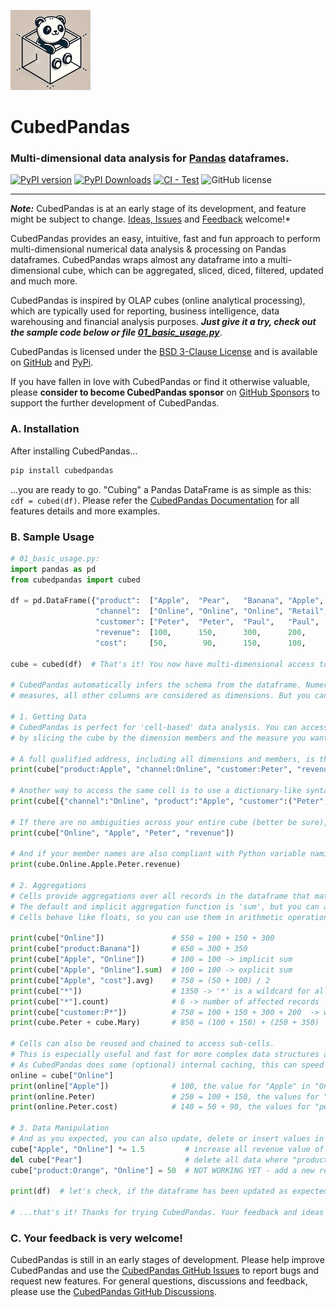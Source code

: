 <picture align="center"><img alt="Pandas Logo" src="https://github.com/Zeutschler/cubedpandas/blob/master/logo.jpg?raw=true"></picture>

# CubedPandas 

### Multi-dimensional data analysis for [Pandas](https://github.com/pandas-dev/pandas) dataframes.

[![PyPI version](https://badge.fury.io/py/cubedpandas.svg)](https://badge.fury.io/py/cubedpandas)
[![PyPI Downloads](https://img.shields.io/pypi/dm/cubedpandas.svg?label=PyPI%20downloads)](https://pypi.org/project/cubedpandas)
[![CI - Test](https://github.com/pandas-dev/pandas/actions/workflows/unit-tests.yml/badge.svg)](https://github.com/Zeutschler/cubedpandas/actions/workflows/unit-tests.yml)
![GitHub license](https://img.shields.io/github/license/Zeutschler/cubedpandas)   

-----------------

***Note:*** CubedPandas is at an early stage of its development, and feature might be subject to change. 
[Ideas, Issues](https://github.com/Zeutschler/cubedpandas/issues) and 
[Feedback](https://github.com/Zeutschler/cubedpandas/discussions) welcome!*

CubedPandas provides an easy, intuitive, fast and fun approach to perform multi-dimensional 
numerical data analysis & processing on Pandas dataframes. CubedPandas wraps almost any
dataframe into a multi-dimensional cube, which can be aggregated, sliced, diced, filtered, 
updated and much more. 

CubedPandas is inspired by OLAP cubes (online analytical processing), which are typically used
for reporting, business intelligence, data warehousing and financial analysis purposes. 
***Just give it a try, check out the sample code below or file [01_basic_usage.py](https://github.com/Zeutschler/cubedpandas/blob/master/samples/01_basic_usage.py)***. 
   

CubedPandas is licensed under the [BSD 3-Clause License](LICENSE) and is available on 
[GitHub](https://github.com/Zeutschler/cubedpandas) and [PyPi](https://pypi.org/project/cubedpandas/).

If you have fallen in love with CubedPandas or find it otherwise valuable, please **consider to become 
CubedPandas sponsor** on [GitHub Sponsors](https://github.com/sponsors/Zeutschler) to support the further 
development of CubedPandas. 


### A. Installation

After installing CubedPandas...

```bash
pip install cubedpandas
```

...you are ready to go. "Cubing" a Pandas DataFrame is as simple as this: `cdf = cubed(df)`.
Please refer the [CubedPandas Documentation](documentation.md) for all features details and more examples.

### B. Sample Usage

```python
# 01_basic_usage.py:
import pandas as pd
from cubedpandas import cubed

df = pd.DataFrame({"product":  ["Apple",  "Pear",   "Banana", "Apple",  "Pear",   "Banana"],
                   "channel":  ["Online", "Online", "Online", "Retail", "Retail", "Retail"],
                   "customer": ["Peter",  "Peter",  "Paul",   "Paul",   "Mary",   "Mary"  ],
                   "revenue":  [100,      150,      300,      200,      250,      350     ],
                   "cost":     [50,        90,      150,      100,      150,      175     ]})

cube = cubed(df)  # That's it! You now have multi-dimensional access to your dataframe. Let's see...

# CubedPandas automatically infers the schema from the dataframe. Numeric columns are considered as
# measures, all other columns are considered as dimensions. But you can also provide your own schema.

# 1. Getting Data
# CubedPandas is perfect for 'cell-based' data analysis. You can access individual cells of the cube
# by slicing the cube by the dimension members and the measure you want to access. The syntax is as follows:

# A full qualified address, including all dimensions and members, is the most explicit way to access a cell:
print(cube["product:Apple", "channel:Online", "customer:Peter", "revenue"])

# Another way to access the same cell is to use a dictionary-like syntax, very powerful & fast!
print(cube[{"channel":"Online", "product":"Apple", "customer":("Peter", "Paul")}, "revenue"])

# If there are no ambiguities across your entire cube (better be sure), you can also use this short form:
print(cube["Online", "Apple", "Peter", "revenue"])

# And if your member names are also compliant with Python variable naming, you can even use this form:
print(cube.Online.Apple.Peter.revenue)

# 2. Aggregations
# Cells provide aggregations over all records in the dataframe that match the given dimensions and members.
# The default and implicit aggregation function is 'sum', but you can also use 'min', 'max', 'avg', 'count', etc.
# Cells behave like floats, so you can use them in arithmetic operations.

print(cube["Online"])               # 550 = 100 + 150 + 300
print(cube["product:Banana"])       # 650 = 300 + 350
print(cube["Apple", "Online"])      # 100 = 100 -> implicit sum
print(cube["Apple", "Online"].sum)  # 100 = 100 -> explicit sum
print(cube["Apple", "cost"].avg)    # 750 = (50 + 100) / 2
print(cube["*"])                    # 1350 -> '*' is a wildcard for all members
print(cube["*"].count)              # 6 -> number of affected records
print(cube["customer:P*"])          # 750 = 100 + 150 + 300 + 200  -> wildcard search is also supported
print(cube.Peter + cube.Mary)       # 850 = (100 + 150) + (250 + 350)

# Cells can also be reused and chained to access sub-cells.
# This is especially useful and fast for more complex data structures and repeated access to the cell or sub-cells.
# As CubedPandas does some (optional) internal caching, this can speed up your processing time by factors.
online = cube["Online"]
print(online["Apple"])              # 100, the value for "Apple" in "Online" channel
print(online.Peter)                 # 250 = 100 + 150, the values for "peter" in "Online" channel
print(online.Peter.cost)            # 140 = 50 + 90, the values for "peter" in "Online" channel

# 3. Data Manipulation
# And as you expected, you can also update, delete or insert values in the underlying dataframe if you want to.
cube["Apple", "Online"] *= 1.5         # increase all revenue value of "Apple" in "Online" channel by 50%
del cube["Pear"]                       # delete all data where "product" is "Pear"
cube["product:Orange", "Online"] = 50  # NOT WORKING YET - add a new record for "Orange" in "Online" channel

print(df)  # let's check, if the dataframe has been updated as expected

# ...that's it! Thanks for trying CubedPandas. Your feedback and ideas are highly appreciated. 
```

### C. Your feedback is very welcome!
CubedPandas is still in an early stages of development. Please help improve CubedPandas and 
use the [CubedPandas GitHub Issues](https://github.com/Zeutschler/cubedpandas/issues) 
to report bugs and request new features. For general questions, discussions and feedback,
please use the [CubedPandas GitHub Discussions](https://github.com/Zeutschler/cubedpandas/discussions).
